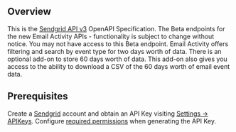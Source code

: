 ## Overview

This is the [Sendgrid API v3](https://docs.sendgrid.com/api-reference/how-to-use-the-sendgrid-v3-api/) OpenAPI Specification.  The Beta endpoints for the new Email Activity APIs - functionality is subject to change without notice. You may not have access to this Beta endpoint. Email Activity offers filtering and search by event type for two days worth of data. There is an optional add-on to store 60 days worth of data. This add-on also gives you access to the ability to download a CSV of the 60 days worth of email event data.
## Prerequisites

  Create a [Sendgrid](https://sendgrid.com/) account and obtain an API Key visiting [Settings -> APIKeys](https://app.sendgrid.com/settings/api_keys). Configure [required permissions](https://docs.sendgrid.com/ui/account-and-settings/api-keys) when generating the API Key.
